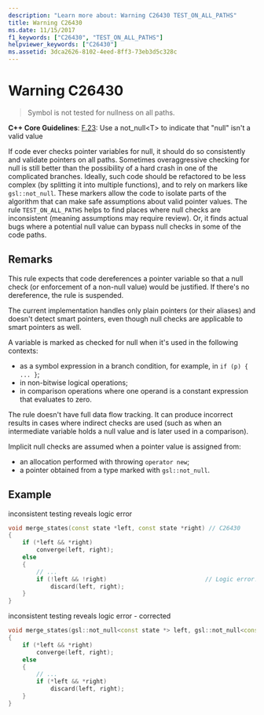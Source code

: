 ```yaml
---
description: "Learn more about: Warning C26430 TEST_ON_ALL_PATHS"
title: Warning C26430
ms.date: 11/15/2017
f1_keywords: ["C26430", "TEST_ON_ALL_PATHS"]
helpviewer_keywords: ["C26430"]
ms.assetid: 3dca2626-8102-4eed-8ff3-73eb3d5c328c
---
```

# Warning C26430

> Symbol is not tested for nullness on all paths.

**C++ Core Guidelines**:
[F.23](https://github.com/isocpp/CppCoreGuidelines/blob/master/CppCoreGuidelines.md#f23-use-a-not_nullt-to-indicate-that-null-is-not-a-valid-value): Use a not_null\<T> to indicate that "null" isn't a valid value

If code ever checks pointer variables for null, it should do so consistently and validate pointers on all paths. Sometimes overaggressive checking for null is still better than the possibility of a hard crash in one of the complicated branches. Ideally, such code should be refactored to be less complex (by splitting it into multiple functions), and to rely on markers like `gsl::not_null`. These markers allow the code to isolate parts of the algorithm that can make safe assumptions about valid pointer values. The rule `TEST_ON_ALL_PATHS` helps to find places where null checks are inconsistent (meaning assumptions may require review). Or, it finds actual bugs where a potential null value can bypass null checks in some of the code paths.

## Remarks

This rule expects that code dereferences a pointer variable so that a null check (or enforcement of a non-null value) would be justified. If there's no dereference, the rule is suspended.

The current implementation handles only plain pointers (or their aliases) and doesn't detect smart pointers, even though null checks are applicable to smart pointers as well.

A variable is marked as checked for null when it's used in the following contexts:

- as a symbol expression in a branch condition, for example, in `if (p) { ... }`;
- in non-bitwise logical operations;
- in comparison operations where one operand is a constant expression that evaluates to zero.

The rule doesn't have full data flow tracking. It can produce incorrect results in cases where indirect checks are used (such as when an intermediate variable holds a null value and is later used in a comparison).

Implicit null checks are assumed when a pointer value is assigned from:

- an allocation performed with throwing `operator new`;
- a pointer obtained from a type marked with `gsl::not_null`.

## Example

inconsistent testing reveals logic error

```cpp
void merge_states(const state *left, const state *right) // C26430
{
    if (*left && *right)
        converge(left, right);
    else
    {
        // ...
        if (!left && !right)                            // Logic error!
            discard(left, right);
    }
}
```

inconsistent testing reveals logic error - corrected

```cpp
void merge_states(gsl::not_null<const state *> left, gsl::not_null<const state *> right)
{
    if (*left && *right)
        converge(left, right);
    else
    {
        // ...
        if (*left && *right)
            discard(left, right);
    }
}
```
